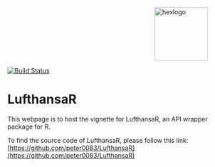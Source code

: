 <div style="max-height:450px; max-width:450px; overflow: hidden">
   <img src="image/hexlogo.png" align="right" alt="hexlogo" height="120" width="120"/>
</div>


[![Build Status](https://travis-ci.org/peter0083/LufthansaR.svg?branch=master)](https://travis-ci.org/peter0083/LufthansaR)

# LufthansaR

This webpage is to host the vignette for LufthansaR, an API wrapper package for R.

To find the source code of LufthansaR, please follow this link:
 [https://github.com/peter0083/LufthansaR](https://github.com/peter0083/LufthansaR)
